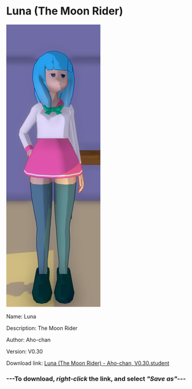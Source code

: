 # Luna (The Moon Rider)

<img src = "https://raw.githubusercontent.com/Arbiter1223/Daigaku-Gurashi-Custom-Students/master/Students/Files/Luna%20(The%20Moon%20Rider).png">

Name: Luna

Description: The Moon Rider

Author: Aho-chan

Version: V0.30

Download link: <a href="https://raw.githubusercontent.com/Arbiter1223/Daigaku-Gurashi-Custom-Students/master/Students/Files/Luna%20(The%20Moon%20Rider)%20-%20Aho-chan%2C%20V0.30.student">Luna (The Moon Rider) - Aho-chan, V0.30.student</a>

### ---**To download, _right-click_ the link, and select _"Save as"_**---
